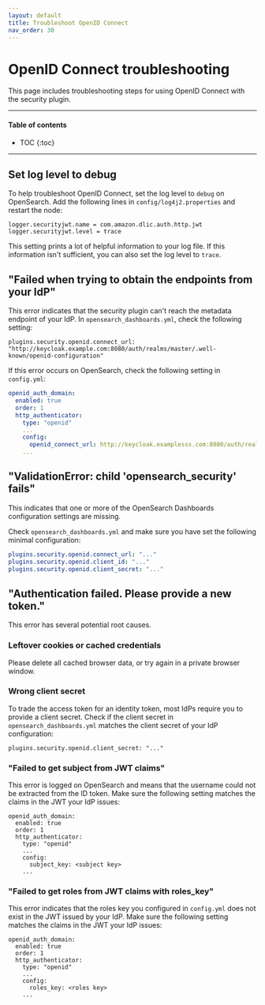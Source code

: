 ```yaml
---
layout: default
title: Troubleshoot OpenID Connect
nav_order: 30
---
```


# OpenID Connect troubleshooting

This page includes troubleshooting steps for using OpenID Connect with the security plugin.


---

#### Table of contents
- TOC
{:toc}


---

## Set log level to debug

To help troubleshoot OpenID Connect, set the log level to `debug` on OpenSearch. Add the following lines in `config/log4j2.properties` and restart the node:

```
logger.securityjwt.name = com.amazon.dlic.auth.http.jwt
logger.securityjwt.level = trace
```

This setting prints a lot of helpful information to your log file. If this information isn't sufficient, you can also set the log level to `trace`.


## "Failed when trying to obtain the endpoints from your IdP"

This error indicates that the security plugin can't reach the metadata endpoint of your IdP. In `opensearch_dashboards.yml`, check the following setting:

```
plugins.security.openid.connect_url: "http://keycloak.example.com:8080/auth/realms/master/.well-known/openid-configuration"
```

If this error occurs on OpenSearch, check the following setting in `config.yml`:

```yml
openid_auth_domain:
  enabled: true
  order: 1
  http_authenticator:
    type: "openid"
    ...
    config:
      openid_connect_url: http://keycloak.examplesss.com:8080/auth/realms/master/.well-known/openid-configuration
    ...
```

## "ValidationError: child 'opensearch_security' fails"

This indicates that one or more of the OpenSearch Dashboards configuration settings are missing.

Check `opensearch_dashboards.yml` and make sure you have set the following minimal configuration:

```yml
plugins.security.openid.connect_url: "..."
plugins.security.openid.client_id: "..."
plugins.security.openid.client_secret: "..."
```


## "Authentication failed. Please provide a new token."

This error has several potential root causes.


### Leftover cookies or cached credentials

Please delete all cached browser data, or try again in a private browser window.


### Wrong client secret

To trade the access token for an identity token, most IdPs require you to provide a client secret. Check if the client secret in `opensearch_dashboards.yml` matches the client secret of your IdP configuration:

```
plugins.security.openid.client_secret: "..."
```


### "Failed to get subject from JWT claims"

This error is logged on OpenSearch and means that the username could not be extracted from the ID token. Make sure the following setting matches the claims in the JWT your IdP issues:

```
openid_auth_domain:
  enabled: true
  order: 1
  http_authenticator:
    type: "openid"
    ...
    config:
      subject_key: <subject key>
    ...
```

### "Failed to get roles from JWT claims with roles_key"

This error indicates that the roles key you configured in `config.yml` does not exist in the JWT issued by your IdP. Make sure the following setting matches the claims in the JWT your IdP issues:

```
openid_auth_domain:
  enabled: true
  order: 1
  http_authenticator:
    type: "openid"
    ...
    config:
      roles_key: <roles key>
    ...
```
